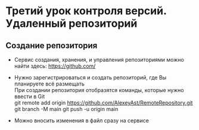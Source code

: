 
# Третий урок контроля версий. Удаленный репозиторий 
## Создание репозитория

* Сервис создания, хранения, и управления репозиториями можно найти здесь:
https://github.com/
* Нужно зарегистрироваться и создать репозиторий, где Вы планируете всё размещать  
При создании репозитория отобразятся команды, которые нужно ввести в Git  
git remote add origin https://github.com/AlexeyAst/RemoteRepository.git  
git branch -M main
git push -u origin main

* Можно вносить изменения в файл сразу на сервисе


